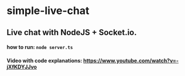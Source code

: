 # simple-live-chat
## Live chat with NodeJS + Socket.io.
#### how to run: `node server.ts`
#### Video with code explanations: https://www.youtube.com/watch?v=-jXfKDYJJvo
